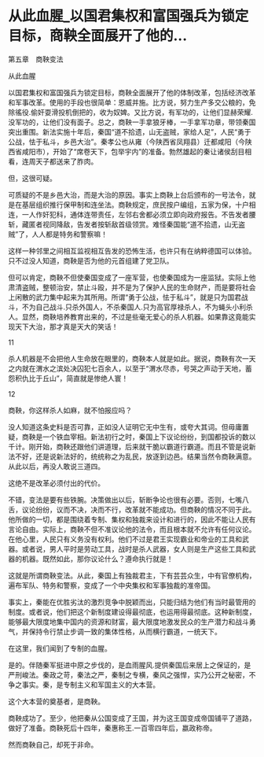 # 从此血腥_以国君集权和富国强兵为锁定目标，商鞅全面展开了他的...

第五章　商鞅变法

从此血腥

以国君集权和富国强兵为锁定目标，商鞅全面展开了他的体制改革，包括经济改革和军事改革。使用的手段也很简单：恩威并施。比方说，努力生产多交公粮的，免除徭役.偷奸耍滑投机倒把的，收为奴婢。又比方说，有军功的，让他们显赫荣耀.没军功的，让他们没有面子。总之，商鞅一手拿狼牙棒，一手拿军功章，带领秦国突出重围。新法实施十年后，秦国“道不拾遗，山无盗贼，家给人足”，人民“勇于公战，怯于私斗，乡邑大治”。秦孝公也从雍（今陕西省凤翔县）迁都咸阳（今陕西省咸阳市），开始了“席卷天下，包举宇内”的准备。勃然雄起的秦让诸侯刮目相看，连周天子都送来了胙肉。

但，这很可疑。

可质疑的不是乡邑大治，而是大治的原因。事实上商鞅上台后颁布的一号法令，就是在基层组织推行保甲制和连坐法。商鞅规定，庶民按户编组，五家为保，十户相连，一人作奸犯科，通体连带责任，左邻右舍都必须立即向政府报告。不告发者腰斩，藏匿者视同降敌，告发者按斩敌首级领赏。难怪秦国能“道不拾遗，山无盗贼”了，人人都是特务和警察嘛！

这样一种邻里之间相互监视相互告发的恐怖生活，也许只有在纳粹德国可以体验。只不过没人知道，商鞅是否为他的元首组建了党卫队。

但可以肯定，商鞅不但使秦国变成了一座军营，也使秦国成为一座监狱。实际上他肃清盗贼，整顿治安，禁止斗殴，并不是为了保护人民的生命财产，而是要将社会上闲散的武力集中起来为其所用。所谓“勇于公战，怯于私斗”，就是只为国君战斗，不为自己战斗.只杀外国人，不杀秦国人.只为高官厚禄杀人，不为蝇头小利杀人。显然，商鞅培养教育出来的，不过是些毫无爱心的杀人机器。如果靠这竟能实现天下大治，那才真是天大的笑话！

11

杀人机器是不会把他人生命放在眼里的，商鞅本人就是如此。据说，商鞅有次一天之内就在渭水之滨处决囚犯七百余人，以至于“渭水尽赤，号哭之声动于天地，蓄怨积仇比于丘山”，简直就是惨绝人寰！

12

商鞅，你这样杀人如麻，就不怕报应吗？

没人知道这条史料是否可靠，正如没人证明它无中生有，或夸大其词。但毋庸置疑，商鞅是一个铁血宰相。新法初行之时，秦国上下议论纷纷，到国都投诉的数以千计。刚开始，商鞅还跟他们讲道理，后来就干脆以霸道行霸道。而且不管是说新法不好，还是说新法好的，统统称之为乱民，放逐到边邑。结果当然令商鞅满意。从此以后，再没人敢说三道四。

这绝不是改革必须付出的代价。

不错，变法是要有些铁腕。决策做出以后，斩断争论也很有必要。否则，七嘴八舌，议论纷纷，议而不决，决而不行，改革就不能成功。但商鞅的情况不同于此。他所做的一切，都是围绕着专制、集权和独裁来设计和进行的，因此不能让人民有言论自由。实际上，商鞅不但不准议论他的法令，而且根本就不允许有任何议论。在他心里，人民只有义务没有权利。他们不过是君王实现霸业和帝业的工具和武器。或者说，男人平时是劳动工具，战时是杀人武器，女人则是生产这些工具和武器的机器。既然如此，那你议论什么？遵命执行就是！

这就是所谓商鞅变法。从此，秦国上有独裁君主，下有芸芸众生，中有官僚机构，遍布军队、特务和警察，变成了一个中央集权和军事独裁的准帝国。

事实上，秦能在优胜劣汰的激烈竞争中脱颖而出，只能归结为他们有当时最管用的制度。或者说，他们把这个新制度建设得最彻底，也运用得最彻底。这种新制度，能够最大限度地集中国内的资源和财富，最大限度地激发民众的生产潜力和战斗勇气，并保持令行禁止步调一致的集体性格，从而横行霸道，一统天下。

在这里，我们闻到了专制的血腥。

是的。伴随秦军挺进中原之步伐的，是血雨腥风.提供秦国后来居上之保证的，是严刑峻法。秦政之苛，秦法之严，秦制之专横，秦风之强悍，实乃公开之秘密，不争之事实。秦，是专制主义和军国主义的大本营。

这个大本营的奠基者，是商鞅。

商鞅成功了。至少，他把秦从公国变成了王国，并为这王国变成帝国铺平了道路，做好了准备。商鞅死后十四年，秦惠称王.一百零四年后，嬴政称帝。

然而商鞅自己，却死于非命。